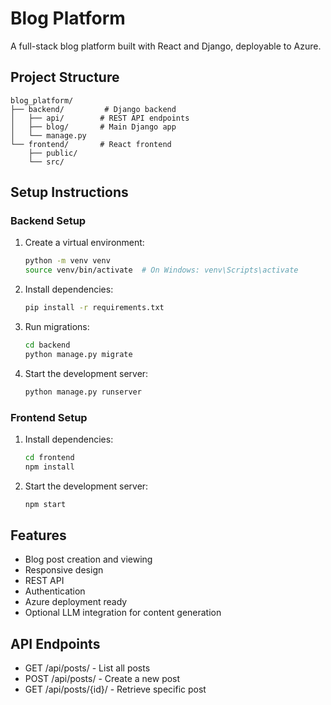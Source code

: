 # Blog Platform

A full-stack blog platform built with React and Django, deployable to Azure.

## Project Structure
```
blog_platform/
├── backend/         # Django backend
│   ├── api/        # REST API endpoints
│   ├── blog/       # Main Django app
│   └── manage.py
└── frontend/       # React frontend
    ├── public/
    └── src/
```

## Setup Instructions

### Backend Setup
1. Create a virtual environment:
   ```bash
   python -m venv venv
   source venv/bin/activate  # On Windows: venv\Scripts\activate
   ```

2. Install dependencies:
   ```bash
   pip install -r requirements.txt
   ```

3. Run migrations:
   ```bash
   cd backend
   python manage.py migrate
   ```

4. Start the development server:
   ```bash
   python manage.py runserver
   ```

### Frontend Setup
1. Install dependencies:
   ```bash
   cd frontend
   npm install
   ```

2. Start the development server:
   ```bash
   npm start
   ```

## Features
- Blog post creation and viewing
- Responsive design
- REST API
- Authentication
- Azure deployment ready
- Optional LLM integration for content generation

## API Endpoints
- GET /api/posts/ - List all posts
- POST /api/posts/ - Create a new post
- GET /api/posts/{id}/ - Retrieve specific post

